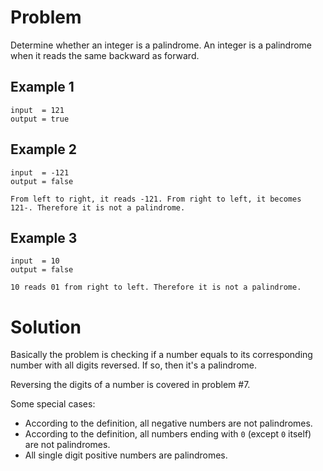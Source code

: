 # Problem

Determine whether an integer is a palindrome. An integer is a palindrome when it reads the same backward as forward.

## Example 1

```
input  = 121
output = true
```

## Example 2

```
input  = -121
output = false

From left to right, it reads -121. From right to left, it becomes 121-. Therefore it is not a palindrome.
```

## Example 3

```
input  = 10
output = false

10 reads 01 from right to left. Therefore it is not a palindrome.
```

# Solution

Basically the problem is checking if a number equals to its corresponding number with all digits reversed. If so, then it's a palindrome.

Reversing the digits of a number is covered in problem #7.

Some special cases:

- According to the definition, all negative numbers are not palindromes.
- According to the definition, all numbers ending with `0` (except `0` itself) are not palindromes.
- All single digit positive numbers are palindromes.
